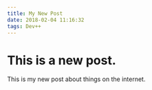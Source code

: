 ```yaml
---
title: My New Post
date: 2018-02-04 11:16:32
tags: Dev++
---
```


# This is a new post.

This is my new post about things on the internet.
